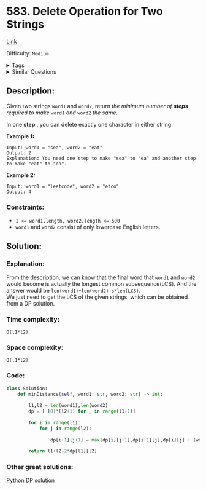 # 583. Delete Operation for Two Strings
[Link](https://leetcode.com/problems/delete-operation-for-two-strings/)

Difficulty: `Medium`

<details>
<summary> Tags</summary>

`String`
</details>

<details>
<summary> Similar Questions</summary>

[Edit Distance](https://leetcode.com/problems/edit-distance/)	`Hard`

[Minimum ASCII Delete Sum for Two Strings](https://leetcode.com/problems/minimum-ascii-delete-sum-for-two-strings/)	`Medium`

[Longest Common Subsequence](https://leetcode.com/problems/longest-common-subsequence/)	`Medium`


</details>

## Description:  
Given two strings `word1` and `word2`, return _the minimum number of **steps**
required to make_ `word1` _and_ `word2` _the same_.

In one **step** , you can delete exactly one character in either string.



**Example 1:**

    
    
    Input: word1 = "sea", word2 = "eat"
    Output: 2
    Explanation: You need one step to make "sea" to "ea" and another step to make "eat" to "ea".
    

**Example 2:**

    
    
    Input: word1 = "leetcode", word2 = "etco"
    Output: 4
    



### Constraints:

  * `1 <= word1.length, word2.length <= 500`
  * `word1` and `word2` consist of only lowercase English letters.



## Solution:  


### Explanation:  
From the description, we can know that the final word that `word1` and `word2` would become is actually the longest common subsequence(LCS).
And the answer would be `len(word1)+len(word2)-s*len(LCS)`.  
We just need to get the LCS of the given strings, which can be obtained from a DP solution.

### Time complexity:
`O(l1*l2)`  
### Space complexity:
`O(l1*l2)`

### Code:  
```python
class Solution:
    def minDistance(self, word1: str, word2: str) -> int:
        
        l1,l2 = len(word1),len(word2)
        dp = [ [0]*(l2+1) for _ in range(l1+1)]
        
        for i in range(l1):
            for j in range(l2):
                
                dp[i+1][j+1] = max(dp[i][j+1],dp[i+1][j],dp[i][j] + (word1[i]==word2[j]))
                
        return l1+l2-2*dp[l1][l2]
```


### Other great solutions:
[Python DP solution](https://leetcode.com/problems/delete-operation-for-two-strings/discuss/103246/Python-DP-solution)
